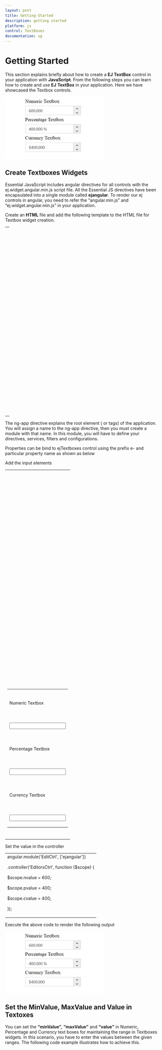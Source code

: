 ```yaml
---
layout: post
title: Getting-Started
description: getting started
platform: js
control: TextBoxes
documentation: ug
---
```


# Getting Started

This section explains briefly about how to create a **EJ** **TextBox** control in your application with **JavaScript**. From the following steps you can learn how to create and use **EJ** **TextBox** in your application. Here we have showcased the Textbox controls.

![](Getting-Started_images/GettingStarted_img1.jpeg)


## Create Textboxes Widgets

Essential JavaScript includes angular directives for all controls with the ej.widget.angular.min.js script file. All the Essential JS directives have been encapsulated into a single module called **ejangular**. To render our ej controls in angular, you need to refer the “angular.min.js” and “ej.widget.angular.min.js” in your application.

Create an **HTML** file and add the following template to the HTML file for Textbox widget creation.

<table>
<tr>
<td>
<!doctype html><br/><br/><html lang="en" ng-app="EditCtrl"><br/><br/><head><br/><br/><title>Essential Studio for JavaScript : Angular JS Support for Textboxes </title><br/><br/><!-- Style sheet for default theme (flat azure) --><br/><br/><link href="http://cdn.syncfusion.com/14.3.0.49/js/web/flat-azure/ej.web.all.min.css" rel="stylesheet" /><br/><br/><!--Scripts--><br/><br/><script src="http://cdn.syncfusion.com/js/assets/external/jquery-1.11.3.min.js" type="text/javascript"> </script><br/><br/><script src="http://cdn.syncfusion.com/js/assets/external/jquery.easing.1.3.min.js" type="text/javascript"></script><br/><br/><script src="http://cdn.syncfusion.com/js/assets/external/angular.min.js"></script><br/><br/><script type="text/javascript" src="http://cdn.syncfusion.com/14.3.0.49/js/web/ej.web.all.min.js "></script><br/><br/><script src="http://cdn.syncfusion.com/14.3.0.49/js/common/ej.widget.angular.min.js"></script><br/><br/><!--Add custom scripts here --><br/><br/></head><br/><br/><body><br/><br/><!--Add the Textbox elements here--><br/><br/></body><br/><br/></html><br/><br/></td></tr>
</table>
The ng-app directive explains the root element (<html> or <body> tags) of the application. You will assign a name to the ng-app directive, then you must create a module with that name. In this module, you will have to define your directives, services, filters and configurations.

Properties can be bind to ejTextboxes control using the prefix e- and particular property name as shown as below

Add the input elements

<table>
<tr>
<td>
<table class="sample" style="margin: auto"><br/><br/><tbody><br/><br/><tr><br/><br/><td><br/><br/><span>Numeric Textbox</span><br/><br/></td><br/><br/></tr><br/><br/><tr><br/><br/><td><br/><br/><input id="numeric" type="text" ej-numerictextbox e-value="nvalue" /><br/><br/></td><br/><br/></tr><br/><br/><tr><br/><br/><td><br/><br/><span>Percentage Textbox</span><br/><br/></td><br/><br/></tr><br/><br/><tr><br/><br/><td><br/><br/><input id="percent" type="text" ej-percentagetextbox e-value="pvalue" /><br/><br/></td><br/><br/></tr><br/><br/><tr><br/><br/><td><br/><br/><span>Currency Textbox</span><br/><br/></td><br/><br/></tr><br/><br/><tr><br/><br/><td><br/><br/><input id="currency" type="text" ej-currencytextbox e-value="cvalue" /><br/><br/></td><br/><br/></tr><br/><br/></tbody><br/><br/></table><br/><br/></td></tr>
</table>
Set the value in the controller

<table>
<tr>
<td>
angular.module('EditCtrl', ['ejangular'])<br/><br/>.controller('EditorsCtrl', function ($scope) {<br/><br/>$scope.nvalue = 600;<br/><br/>$scope.pvalue = 400;<br/><br/>$scope.cvalue = 400; <br/><br/>});<br/><br/></td></tr>
</table>
Execute the above code to render the following output

![](Getting-Started_images/GettingStarted_img2.jpeg)


## Set the MinValue, MaxValue and Value in Textoxes

You can set the **“****minValue****”,** **“****maxValue****”** and **“****value****”** in Numeric, Percentage and Currency text boxes for maintaining the range in Textboxes widgets. In this scenario, you have to enter the values between the given ranges. The following code example illustrates how to achieve this.

<table>
<tr>
<td>
table class="sample" style="margin: auto"><br/><br/><tbody><br/><br/><tr><br/><br/><td><br/><br/><span>Numeric Textbox</span><br/><br/></td><br/><br/></tr><br/><br/><tr><br/><br/><td><br/><br/><input id="numeric" type="text" ej-numerictextbox e-value="100" e-maxvalue="1000" /><br/><br/></td><br/><br/></tr><br/><br/><tr><br/><br/><td><br/><br/><span>Percentage Textbox</span><br/><br/></td><br/><br/></tr><br/><br/><tr><br/><br/><td><br/><br/><input id="percent" type="text" ej-percentagetextbox e-value="50" e-maxvalue="1000" /><br/><br/></td><br/><br/></tr><br/><br/><tr><br/><br/><td><br/><br/><span>Currency Textbox</span><br/><br/></td><br/><br/></tr><br/><br/><tr><br/><br/><td><br/><br/><input id="currency" type="text" ej-currencytextbox e-value="20" e-maxvalue="1000" /><br/><br/></td><br/><br/></tr><br/><br/></tbody><br/><br/></table><br/><br/></td></tr>
</table>
The following screenshot shows the output for the above code

![](Getting-Started_images/GettingStarted_img3.jpeg)


## Set the Strict Mode option

You can set the “**StrictMode****”** **option** to restrict entering values defined outside the range. The following code example illustrates how to set strict mode option.

<table>
<tr>
<td>
table class="sample" style="margin: auto"><br/><br/><tbody><br/><br/><tr><br/><br/><td><br/><br/><span>Numeric Textbox</span><br/><br/></td><br/><br/></tr><br/><br/><tr><br/><br/><td><br/><br/><input id="numeric" type="text" ej-numerictextbox e-value="100" e-maxvalue="1000" e-enablestrictmode="true" /><br/><br/></td><br/><br/></tr><br/><br/><tr><br/><br/><td><br/><br/><span>Percentage Textbox</span><br/><br/></td><br/><br/></tr><br/><br/><tr><br/><br/><td><br/><br/><input id="percent" type="text" ej-percentagetextbox e-value="50" e-maxvalue="1000" e-enablestrictmode="true" /><br/><br/></td><br/><br/></tr><br/><br/><tr><br/><br/><td><br/><br/><span>Currency Textbox</span><br/><br/></td><br/><br/></tr><br/><br/><tr><br/><br/><td><br/><br/><input id="currency" type="text" ej-currencytextbox e-value="20" e-maxvalue="1000" e-enablestrictmode="true" /><br/><br/></td><br/><br/></tr><br/><br/></tbody><br/><br/></td></tr>
</table>
<table>
<tr>
<td>
angular.module('EditCtrl', ['ejangular'])<br/><br/>.controller('EditorsCtrl', function ($scope) {<br/><br/>});<br/><br/></td></tr>
</table>
The following screenshot show the output the for the above code

![](Getting-Started_images/GettingStarted_img4.jpeg)


## Data Binding

The EJ Textbox supports the data binding. When a widget’s model attribute is bound to a scope variable, it has been bound in one way.

We have listed the properties of **Textbox** widget that supports two way binding:

<table>
<tr>
<td>
**control******<br/><br/></td><td>
**Supported** **properties**<br/><br/></td></tr>
<tr>
<td>
ejNumericTextbox<br/><br/>ejCurrencyTextbox<br/><br/>ejPercentageTextbox<br/><br/></td><td>
Value<br/><br/><br/><br/></td></tr>
</table>
Please use the below code to bind the Textbox in two-way support.

<table>
<tr>
<td>
<table class="sample" style="margin: auto"><br/><br/><tbody><br/><br/><tr><br/><br/><td><br/><br/><span>Numeric Textbox</span><br/><br/></td><br/><br/></tr><br/><br/><tr><br/><br/><td><br/><br/><input id="numeric" type="text" ej-numerictextbox e-value="nvalue" /><br/><br/></td><br/><br/></tr><br/><br/><tr> <br/><br/><td><br/><br/><input type="text" class="input ejinputtext" ng-model="nvalue" /><br /><br/><br/></td><br/><br/><br/><br/></tr><br/><br/><tr><br/><br/><td><br/><br/><span>Percentage Textbox</span><br/><br/></td><br/><br/></tr><br/><br/><tr><br/><br/><td><br/><br/><input id="percent" type="text" ej-percentagetextbox e-value="pvalue" /><br/><br/></td><br/><br/></tr><br/><br/><tr><br/><br/><td><br/><br/><input type="text" class="input ejinputtext" ng-model="pvalue" /><br /><br/><br/></td><br/><br/></tr><br/><br/><tr><br/><br/><td><br/><br/><span>Currency Textbox</span><br/><br/></td><br/><br/></tr><br/><br/><tr><br/><br/><td><br/><br/><input id="currency" type="text" ej-currencytextbox e-value="cvalue" /><br/><br/></td><br/><br/></tr><br/><br/><tr><br/><br/><td><br/><br/><input type="text" class="input ejinputtext" ng-model="cvalue" /><br /><br/><br/></td><br/><br/></tr> <br/><br/></tbody><br/><br/></table><br/><br/></td></tr>
</table>
<table>
<tr>
<td>
angular.module('EditCtrl', ['ejangular'])<br/><br/>.controller('EditorsCtrl', function ($scope) {<br/><br/>$scope.nvalue = 600;<br/><br/>$scope.pvalue = 400;<br/><br/>$scope.cvalue = 400; <br/><br/>});<br/><br/></td></tr>
</table>
In the above sample, Textbox value was bind in two way method. Changes made in the textbox will reflect to another textbox.

Run the above code to render the following output.

![](Getting-Started_images/GettingStarted_img5.jpeg)


